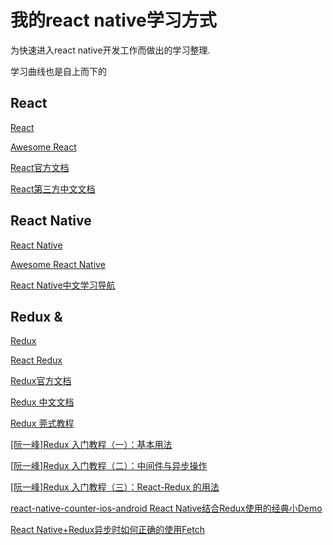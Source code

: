# 我的react native学习方式
为快速进入react native开发工作而做出的学习整理.

学习曲线也是自上而下的

## React 

[React](https://github.com/facebook/react)

[Awesome React](https://github.com/enaqx/awesome-react)

[React官方文档](https://facebook.github.io/react/docs/hello-world.html)

[React第三方中文文档](http://reactjs.cn/react/docs/getting-started-zh-CN.html)

## React Native

[React Native](https://github.com/facebook/react-native)

[Awesome React Native](https://github.com/jondot/awesome-react-native)

[React Native中文学习导航](https://github.com/reactnativecn/react-native-guide)

## Redux & 

[Redux](https://github.com/reactjs/redux)

[React Redux](https://github.com/reactjs/react-redux)

[Redux官方文档](http://redux.js.org/)

[Redux 中文文档](http://cn.redux.js.org/)

[Redux 莞式教程](https://github.com/kenberkeley/redux-simple-tutorial)

[[阮一峰]Redux 入门教程（一）：基本用法](http://www.ruanyifeng.com/blog/2016/09/redux_tutorial_part_one_basic_usages.html)

[[阮一峰]Redux 入门教程（二）：中间件与异步操作](http://www.ruanyifeng.com/blog/2016/09/redux_tutorial_part_two_async_operations.html)

[[阮一峰]Redux 入门教程（三）：React-Redux 的用法](http://www.ruanyifeng.com/blog/2016/09/redux_tutorial_part_three_react-redux.html)

[react-native-counter-ios-android React Native结合Redux使用的经典小Demo](https://github.com/chentsulin/react-native-counter-ios-android)

[React Native+Redux异步时如何正确的使用Fetch](http://stackoverflow.com/questions/39813984/how-to-fetch-data-through-api-in-redux)


